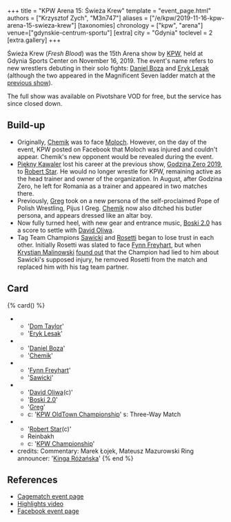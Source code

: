 +++
title = "KPW Arena 15: Świeża Krew"
template = "event_page.html"
authors = ["Krzysztof Zych", "M3n747"]
aliases = ["/e/kpw/2019-11-16-kpw-arena-15-swieza-krew"]
[taxonomies]
chronology = ["kpw", "arena"]
venue=["gdynskie-centrum-sportu"]
[extra]
city = "Gdynia"
toclevel = 2
[extra.gallery]
+++

Świeża Krew (_Fresh Blood_) was the 15th Arena show by [KPW](@/o/kpw.md), held at Gdynia Sports Center on November 16, 2019. The event's name refers to new wrestlers debuting in their solo fights: [Daniel Boza](@/w/mutant.md) and [Eryk Lesak](@/w/eryk-lesak.md) (although the two appeared in the Magnificent Seven ladder match at the [previous show](@/e/kpw/2019-08-17-kpw-godzina-zero-2019.md)).

The full show was available on Pivotshare VOD for free, but the service has since closed down.

## Build-up

* Originally, [Chemik](@/w/chemik.md) was to face [Moloch](@/w/moloch.md). However, on the day of the event, KPW posted on Facebook that Moloch was injured and couldn't appear. Chemik's new opponent would be revealed during the event.
* [Piękny Kawaler](@/w/piekny-kawaler.md) lost his career at the previous show, [Godzina Zero 2019](@/e/kpw/2019-08-17-kpw-godzina-zero-2019.md), to [Robert Star](@/w/robert-star.md). He would no longer wrestle for KPW, remaining active as the head trainer and owner of the organization. In August, after Godzina Zero, he left for Romania as a trainer and appeared in two matches there.
* Previously, [Greg](@/w/greg.md) took on a new persona of the self-proclaimed Pope of Polish Wrestling, Pijus I Greg. [Chemik](@/w/chemik.md) now also ditched his butler persona, and appears dressed like an altar boy.
* Now fully turned heel, with new gear and entrance music, [Boski 2.0](@/w/ostrowski.md) has a score to settle with [David Oliwa](@/w/david-oliwa.md).
* Tag Team Champions [Sawicki](@/w/sawicki.md) and [Rosetti](@/w/rosetti.md) began to lose trust in each other. Initially Rosetti was slated to face [Fynn Freyhart](@/w/fynn-freyhart.md), but when [Krystian Malinowski](@/w/krystian-malinowski.md) [found out][adepci-klamstwa-i-wideo] that the Champion had lied to him about Sawicki's supposed injury, he removed Rosetti from the match and replaced him with his tag team partner.

## Card

{% card() %}
- - '[Dom Taylor](@/w/dom-taylor.md)'
  - '[Eryk Lesak](@/w/eryk-lesak.md)'
- - '[Daniel Boza](@/w/mutant.md)'
  - '[Chemik](@/w/chemik.md)'
- - '[Fynn Freyhart](@/w/fynn-freyhart.md)'
  - '[Sawicki](@/w/sawicki.md)'
- - '[David Oliwa](@/w/david-oliwa.md)(c)'
  - '[Boski 2.0](@/w/ostrowski.md)'
  - '[Greg](@/w/greg.md)'
  - c: '[KPW OldTown Championship](@/c/kpw-old-town-championship.md)'
    s: Three-Way Match
- - '[Robert Star](@/w/robert-star.md)(c)'
  - Reinbakh
  - c: '[KPW Championship](@/c/kpw-championship.md)'
- credits:
    Commentary: Marek Łojek, Mateusz Mazurowski
    Ring announcer: '[Kinga Różańska](@/w/kinga-miotke.md)'
{% end %}

## References

* [Cagematch event page](https://www.cagematch.net/?id=1&nr=247706)
* [Highlights video](https://www.youtube.com/watch?v=cpIp2EJHK2I)
* [Facebook event page](https://www.facebook.com/events/503462513806599/)

[adepci-klamstwa-i-wideo]: https://www.youtube.com/watch?v=5KB7Uf_1llM
